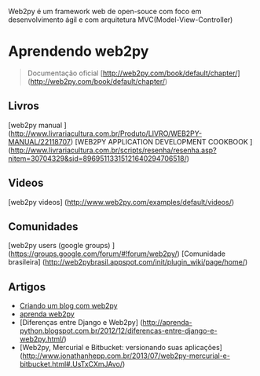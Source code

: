 Web2py é um framework web de open-souce com foco em desenvolvimento ágil e com arquitetura MVC(Model-View-Controller)


# Aprendendo web2py

> Documentação oficial [http://web2py.com/book/default/chapter/] (http://web2py.com/book/default/chapter/)

## Livros

[web2py manual ]  (http://www.livrariacultura.com.br/Produto/LIVRO/WEB2PY-MANUAL/22118707)
[WEB2PY APPLICATION DEVELOPMENT COOKBOOK ] (http://www.livrariacultura.com.br/scripts/resenha/resenha.asp?nitem=30704329&sid=89695113315121640294706518/)

## Videos

[web2py videos] (http://www.web2py.com/examples/default/videos/)

## Comunidades

[web2py users (google groups) ] (https://groups.google.com/forum/#!forum/web2py/)
[Comunidade brasileira] (http://web2pybrasil.appspot.com/init/plugin_wiki/page/home/)

## Artigos

* [Criando um blog com web2py ](http://www.tuxtilt.com/criando-blog-com-web2py/)
* [aprenda web2py](http://aprenda-web2py.blogspot.com.br/)
* [Diferenças entre Django e Web2py] (http://aprenda-python.blogspot.com.br/2012/12/diferencas-entre-django-e-web2py.html/)
* [Web2py, Mercurial e Bitbucket: versionando suas aplicações] (http://www.jonathanhepp.com.br/2013/07/web2py-mercurial-e-bitbucket.html#.UsTxCXmJAvo/)
